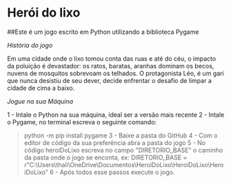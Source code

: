 # Herói do lixo
##Este é um jogo escrito em Python utilizando a biblioteca Pygame 

*História do jogo*

Em uma cidade onde o lixo tomou conta das ruas e até do céu, o impacto da poluição é devastador: os ratos, baratas, aranhas dominam os becos, nuvens de mosquitos sobrevoam os telhados. O protagonista Léo, é um gari que nunca desistiu de seu dever, decide enfrentar o desafio de limpar a cidade de cima a baixo.

*Jogue na sua Máquina*

1 - Intale o Python na sua máquina, ideal ser a versão mais recente
2 - Intale o Pygame, no terminal escreva o seguinte comando:  
> python -m pip install pygame
3 - Baixe a pasta do GitHub
4 - Com o editor de código da sua preferência abra a pasta do jogo
5 - No código heroiDoLixo escreva no campo "DIRETORIO_BASE" o caminho da pasta onde o jogo se enconta, ex:
> DIRETORIO_BASE = r"C:\Users\thali\OneDrive\Documentos\HeroiDoLixo\HeroiDoLixo\HeroiDoLixo"
6 - Após todos esse passos execute o jogo.



